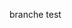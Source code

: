 branche test
<a href="https://zupimages.net/viewer.php?id=22/16/3991.png"><img src="https://zupimages.net/up/22/16/3991.png" alt="" /></a>
